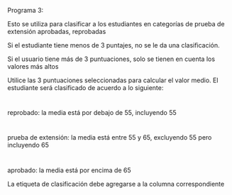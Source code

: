 Programa 3:

Esto se utiliza para clasificar a los estudiantes en categorías de prueba de extensión aprobadas, reprobadas

Si el estudiante tiene menos de 3 puntajes, no se le da una clasificación.

Si el usuario tiene más de 3 puntuaciones, solo se tienen en cuenta los valores más altos

Utilice las 3 puntuaciones seleccionadas para calcular el valor medio. El estudiante será clasificado de acuerdo a lo siguiente:
#
reprobado: la media está por debajo de 55, incluyendo 55
#
prueba de extensión: la media está entre 55 y 65, excluyendo 55 pero incluyendo 65
#
aprobado: la media está por encima de 65

La etiqueta de clasificación debe agregarse a la columna correspondiente





